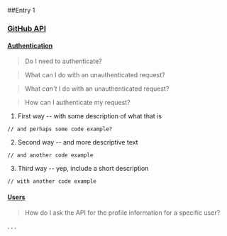 ##Entry 1
### [GitHub API](https://developer.github.com/v3/)

#### [Authentication](https://developer.github.com/v3/#authentication)

> Do I need to authenticate?

> What can I do with an unauthenticated request?

> What _can't_ I do with an unauthenticated request?

> How can I authenticate my request?

1. First way -- with some description of what that is
```
// and perhaps some code example?
```
2. Second way -- and more descriptive text
```
// and another code example
```
3. Third way -- yep, include a short description
```
// with another code example
```

#### [Users](https://developer.github.com/v3/users/)

> How do I ask the API for the profile information for a specific user?

. . .
